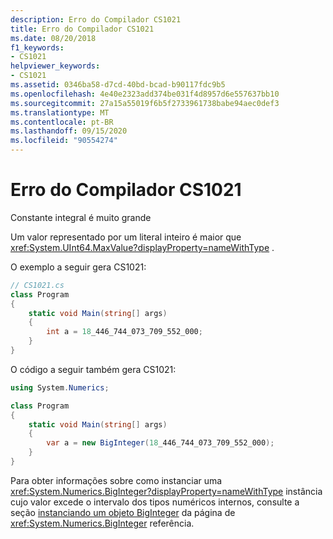 ```yaml
---
description: Erro do Compilador CS1021
title: Erro do Compilador CS1021
ms.date: 08/20/2018
f1_keywords:
- CS1021
helpviewer_keywords:
- CS1021
ms.assetid: 0346ba58-d7cd-40bd-bcad-b90117fdc9b5
ms.openlocfilehash: 4e40e2323add374be031f4d8957d6e557637bb10
ms.sourcegitcommit: 27a15a55019f6b5f2733961738babe94aec0def3
ms.translationtype: MT
ms.contentlocale: pt-BR
ms.lasthandoff: 09/15/2020
ms.locfileid: "90554274"
---
```

# <a name="compiler-error-cs1021"></a>Erro do Compilador CS1021

Constante integral é muito grande  
  
Um valor representado por um literal inteiro é maior que <xref:System.UInt64.MaxValue?displayProperty=nameWithType> .  
  
O exemplo a seguir gera CS1021:  

```csharp
// CS1021.cs  
class Program
{
    static void Main(string[] args)
    {
        int a = 18_446_744_073_709_552_000;
    }
}  
```

O código a seguir também gera CS1021:

```csharp
using System.Numerics;

class Program
{
    static void Main(string[] args)
    {
        var a = new BigInteger(18_446_744_073_709_552_000);
    }
}
```

Para obter informações sobre como instanciar uma <xref:System.Numerics.BigInteger?displayProperty=nameWithType> instância cujo valor excede o intervalo dos tipos numéricos internos, consulte a seção [instanciando um objeto BigInteger](/dotnet/api/System.Numerics.BigInteger#instantiating-a-biginteger-object) da página de  <xref:System.Numerics.BigInteger> referência.
